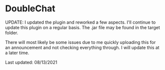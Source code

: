 # DoubleChat

UPDATE:
I updated the plugin and reworked a few aspects. I'll continue to update this plugin on a regular basis. The .jar file may be found in the target folder.

There will most likely be some issues due to me quickly uploading this for an announcement and not checking everything through. I will update this at a later time. 

Last updated: 08/13/2021
